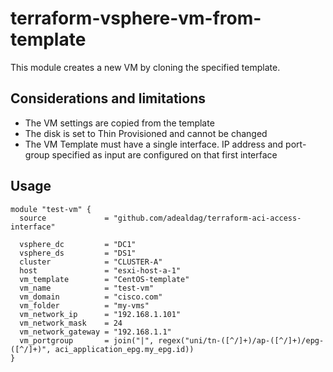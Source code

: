 # terraform-vsphere-vm-from-template

This module creates a new VM by cloning the specified template.

## Considerations and limitations

* The VM settings are copied from the template
* The disk is set to Thin Provisioned and cannot be changed
* The VM Template must have a single interface. IP address and port-group specified as input are configured on that first interface

## Usage

```hcl
module "test-vm" {
  source             = "github.com/adealdag/terraform-aci-access-interface"

  vsphere_dc         = "DC1"
  vsphere_ds         = "DS1"
  cluster            = "CLUSTER-A"
  host               = "esxi-host-a-1"
  vm_template        = "CentOS-template"
  vm_name            = "test-vm"
  vm_domain          = "cisco.com"
  vm_folder          = "my-vms"
  vm_network_ip      = "192.168.1.101"
  vm_network_mask    = 24
  vm_network_gateway = "192.168.1.1"
  vm_portgroup       = join("|", regex("uni/tn-([^/]+)/ap-([^/]+)/epg-([^/]+)", aci_application_epg.my_epg.id))
}
```